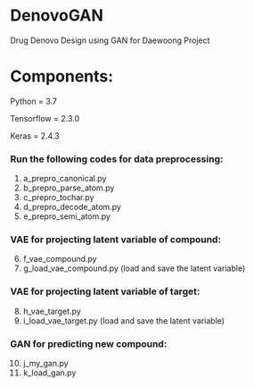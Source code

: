 # DenovoGAN
 Drug Denovo Design using GAN for Daewoong Project
 
 
# Components:
Python = 3.7

Tensorflow = 2.3.0

Keras = 2.4.3


### Run the following codes for data preprocessing:
1. a_prepro_canonical.py
2. b_prepro_parse_atom.py
3. c_prepro_tochar.py
4. d_prepro_decode_atom.py
5. e_prepro_semi_atom.py

### VAE for projecting latent variable of compound:
6. f_vae_compound.py 
7. g_load_vae_compound.py (load and save the latent variable)

### VAE for projecting latent variable of target:
8. h_vae_target.py
9. i_load_vae_target.py (load and save the latent variable)


### GAN for predicting new compound:
10. j_my_gan.py
11. k_load_gan.py

